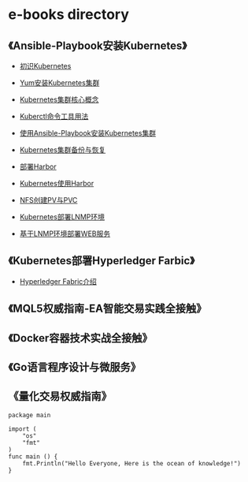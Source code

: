 # e-books directory

## 《Ansible-Playbook安装Kubernetes》

   * <a href="https://github.com/humingzhe/e-books/blob/master/ansible-playbook-k8s/1.%E5%88%9D%E8%AF%86Kubernetes.md" target="_blank">初识Kubernetes</a>

   * <a href="https://github.com/humingzhe/e-books/blob/master/ansible-playbook-k8s/2.yum%E5%AE%89%E8%A3%85Kubernetes%E9%9B%86%E7%BE%A4.md" target="_blank">Yum安装Kubernetes集群</a>

   * <a href="https://github.com/humingzhe/e-books/blob/master/ansible-playbook-k8s/3.Kubernetes%E9%9B%86%E7%BE%A4%E6%A0%B8%E5%BF%83%E6%A6%82%E5%BF%B5.md" target="_blank">Kubernetes集群核心概念</a>

   * <a href="https://github.com/humingzhe/e-books/blob/master/ansible-playbook-k8s/4.Kuberctl%E5%91%BD%E4%BB%A4%E5%B7%A5%E5%85%B7%E7%94%A8%E6%B3%95.md" target="_blank">Kuberctl命令工具用法</a>

   * <a href="https://github.com/humingzhe/e-books/blob/master/ansible-playbook-k8s/5.Ansible-Playbook%E5%AE%89%E8%A3%85Kubernetes%E9%9B%86%E7%BE%A4.md" target="_blank">使用Ansible-Playbook安装Kubernetes集群</a>

   * <a href="https://github.com/humingzhe/e-books/blob/master/ansible-playbook-k8s/6.Kubernetes%E9%9B%86%E7%BE%A4%E5%A4%87%E4%BB%BD%E4%B8%8E%E6%81%A2%E5%A4%8D.md" target="_blank">Kubernetes集群备份与恢复</a>

   * <a href="https://github.com/humingzhe/e-books/blob/master/ansible-playbook-k8s/7.%E9%83%A8%E7%BD%B2Harbor.md" target="_blank">部署Harbor</a>

   * <a href="https://github.com/humingzhe/e-books/blob/master/ansible-playbook-k8s/8.Kubernetes%E4%BD%BF%E7%94%A8Harbor.md" target="_blank">Kubernetes使用Harbor</a>

   * <a href="https://github.com/humingzhe/e-books/blob/master/ansible-playbook-k8s/9.NFS%E5%88%9B%E5%BB%BAPV%E4%B8%8EPVC.md" target="_blank">NFS创建PV与PVC</a>

   * <a href="https://github.com/humingzhe/e-books/blob/master/ansible-playbook-k8s/10.Kubernetes%E9%83%A8%E7%BD%B2LNMP%E7%8E%AF%E5%A2%83.md" target="_blank">Kubernetes部署LNMP环境</a>

   * <a href="https://github.com/humingzhe/e-books/blob/master/ansible-playbook-k8s/11.%E5%9F%BA%E4%BA%8ELNMP%E7%8E%AF%E5%A2%83%E9%83%A8%E7%BD%B2WEB%E6%9C%8D%E5%8A%A1.md" target="_blank">基于LNMP环境部署WEB服务</a>


## 《Kubernetes部署Hyperledger Farbic》

   * <a href="">Hyperledger Fabric介绍</a>



## 《MQL5权威指南-EA智能交易实践全接触》


## 《Docker容器技术实战全接触》


## 《Go语言程序设计与微服务》


## 《量化交易权威指南》

```
package main

import (
	"os"
	"fmt"
)
func main () {
    fmt.Println("Hello Everyone, Here is the ocean of knowledge!")
}

```
